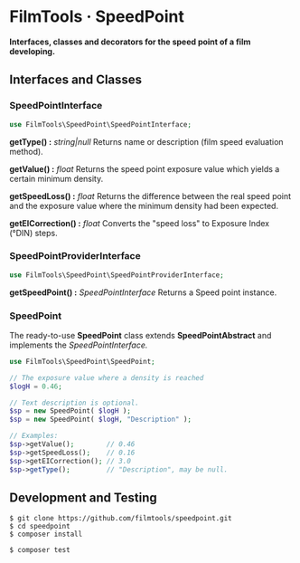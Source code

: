 # FilmTools · SpeedPoint



**Interfaces, classes and decorators for the speed point of a film developing.**



## Interfaces and Classes



### SpeedPointInterface

```php
use FilmTools\SpeedPoint\SpeedPointInterface;  
```

**getType() :**  *string|null*
Returns name or description (film speed evaluation method).

**getValue() :** *float*
Returns the speed point exposure value which yields a certain minimum density.

**getSpeedLoss() :** *float*
Returns the difference between the real speed point and the exposure value where the minimum density had been expected.

**getEICorrection() :** *float*
Converts the "speed loss" to Exposure Index (°DIN) steps.



### SpeedPointProviderInterface

```php
use FilmTools\SpeedPoint\SpeedPointProviderInterface; 
```

**getSpeedPoint() :** *SpeedPointInterface*
Returns a Speed point instance.



### SpeedPoint

The ready-to-use  **SpeedPoint** class extends **SpeedPointAbstract** and implements the *SpeedPointInterface.*

```php
use FilmTools\SpeedPoint\SpeedPoint;

// The exposure value where a density is reached
$logH = 0.46;

// Text description is optional. 
$sp = new SpeedPoint( $logH );
$sp = new SpeedPoint( $logH, "Description" );

// Examples:
$sp->getValue();        // 0.46
$sp->getSpeedLoss();    // 0.16
$sp->getEICorrection(); // 3.0
$sp->getType();         // "Description", may be null.
```



## Development and Testing

```
$ git clone https://github.com/filmtools/speedpoint.git
$ cd speedpoint
$ composer install

$ composer test
```

